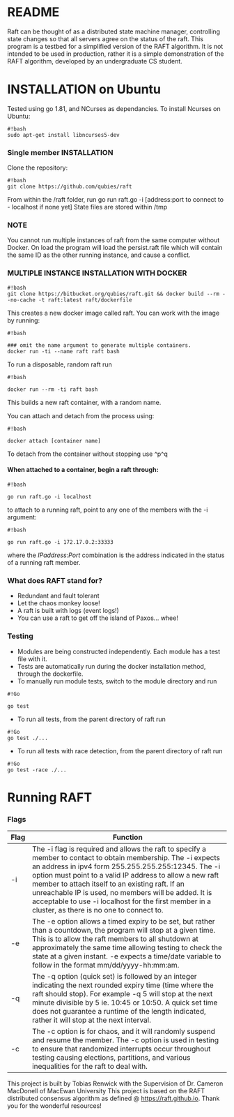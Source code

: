 # README #
Raft can be thought of as a distributed state machine manager, controlling state changes so that all servers agree on the status of the raft. This program is a testbed for a simplified version of the RAFT algorithm. It is not intended to be used in production, rather it is a simple demonstration of the RAFT algorithm, developed by an undergraduate CS student.

# INSTALLATION on Ubuntu #
Tested using go 1.81, and NCurses as dependancies.
To install Ncurses on Ubuntu:
```
#!bash
sudo apt-get install libncurses5-dev
```
### Single member INSTALLATION  ###
Clone the repository:
```
#!bash
git clone https://github.com/qubies/raft 

```
From within the /raft folder, run go run raft.go -i [address:port to connect to - localhost if none yet]
State files are stored within /tmp
### NOTE ###
You cannot run multiple instances of raft from the same computer without Docker. On load the program will load the persist.raft file which will contain the same ID as the other running instance, and cause a conflict.

### MULTIPLE INSTANCE INSTALLATION WITH DOCKER ###
```
#!bash
git clone https://bitbucket.org/qubies/raft.git && docker build --rm --no-cache -t raft:latest raft/dockerfile

```
This creates a new docker image called raft. You can work with the image by running:

```
#!bash

### omit the name argument to generate multiple containers.
docker run -ti --name raft raft bash
```

To run a disposable, random raft run
```
#!bash

docker run --rm -ti raft bash
```
This builds a new raft container, with a random name.

You can attach and detach from the process using:
```
#!bash

docker attach [container name]
```
To detach from the container without stopping use ^p^q

#### When attached to a container, begin a raft through: ####
```
#!bash

go run raft.go -i localhost
```
to attach to a running raft, point to any one of the members with the -i argument:
```
#!bash

go run raft.go -i 172.17.0.2:33333
```
where the *IPaddress:Port* combination is the address indicated in the status of a running raft member.



### What does RAFT stand for? ###

* Redundant and fault tolerant
* Let the chaos monkey loose!
* A raft is built with logs (event logs!)
* You can use a raft to get off the island of Paxos... whee!

### Testing ###

* Modules are being constructed independently. Each module has a test file with it.
* Tests are automatically run during the docker installation method, through the dockerfile.
* To manually run module tests, switch to the module directory and run

```
#!Go

go test
```

* To run all tests, from the parent directory of raft run
```
#!Go
go test ./...
```
* To run all tests with race detection, from the parent directory of raft run
```
#!Go
go test -race ./...
```
# Running RAFT #
### Flags ###
| Flag | Function                                                                                               |
|------|--------------------------------------------------------------------------------------------------------|
|-i    |The -i flag is required and allows the raft to specify a member to contact to obtain membership. The -i expects an address in ipv4 form 255.255.255.255:12345. The -i option must point to a valid IP address to allow a new raft member to attach itself to an existing raft. If an unreachable IP is used, no members will be added. It is acceptable to use -i localhost for the first member in a cluster, as there is no one to connect to. 
|-e    |The -e option allows a timed expiry to be set, but rather than a countdown, the program will stop at a given time. This is to allow the raft members to all shutdown at approximately the same time allowing testing to check the state at a given instant. -e expects a time/date variable to follow in the format mm/dd/yyyy-hh:mm:am.
|-q    |The -q option (quick set) is followed by an integer indicating the next rounded expiry time (time where the raft should stop). For example -q 5 will stop at the next minute divisible by 5 ie. 10:45 or 10:50. A quick set time does not guarantee a runtime of the length indicated, rather it will stop at the next interval. 
|-c    |The -c option is for chaos, and it will randomly suspend and resume the member. The -c option is used in testing to ensure that randomized interrupts occur throughout testing causing elections, partitions, and various inequalities for the raft to deal with. 

This project is built by Tobias Renwick with the Supervision of Dr. Cameron MacDonell of MacEwan University
This project is based on the RAFT distributed consensus algorithm as defined @ https://raft.github.io. Thank you for the wonderful resources!
